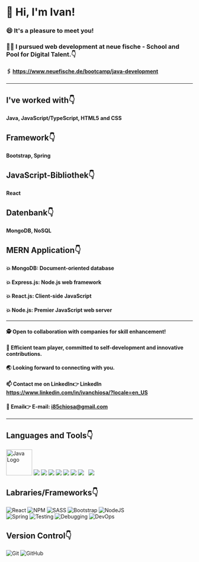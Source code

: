 # 👋 Hi, I'm Ivan!
### 😄 It's a pleasure to meet you!
### 👨‍💻️ I pursued web development at neue fische - School and Pool for Digital Talent.👇️
#### 🖇️ https://www.neuefische.de/bootcamp/java-development

<hr> </hr>

## I've worked with👇️ 
#### Java, JavaScript/TypeScript, HTML5 and CSS
## Framework👇️
#### Bootstrap, Spring
## JavaScript-Bibliothek👇️
#### React
## Datenbank👇️
#### MongoDB, NoSQL
## MERN Application👇️
#### 💥️ MongoDB: Document-oriented database
#### 💥️ Express.js: Node.js web framework
#### 💥️ React.js: Client-side JavaScript
#### 💥️ Node.js: Premier JavaScript web server

<hr> </hr>

#### 🕵️ Open to collaboration with companies for skill enhancement!
#### 💼️ Efficient team player, committed to self-development and innovative contributions.
#### 🌏️ Looking forward to connecting with you.
#### 📫 Contact me on LinkedIn👉 LinkedIn https://www.linkedin.com/in/ivanchiosa/?locale=en_US
#### 📧️ Email👉 E-mail: i85chiosa@gmail.com

<hr> </hr>

## Languages and Tools👇️
<p align="left">
    <a href="https://www.oracle.com/java/" target="_blank"><img src="https://www.oracle.com/a/ocom/img/cb71-java-logo.png" alt="Java Logo" width="70"></a>
    <a href="https://developer.mozilla.org/en-US/docs/Web/JavaScript" target="_blank"><img src="https://img.icons8.com/color/48/000000/javascript.png"/></a>
    <a href="https://reactjs.org/" target="_blank"><img src="https://img.icons8.com/color/48/000000/react-native.png"/></a>
    <a href="https://www.w3.org/html/" target="_blank"><img src="https://img.icons8.com/color/48/000000/html-5.png"/></a>
    <a href="https://www.w3schools.com/css/" target="_blank"><img src="https://img.icons8.com/color/48/000000/css3.png"/></a>
    <a href="https://getbootstrap.com" target="_blank"><img src="https://img.icons8.com/color/48/000000/bootstrap.png"/></a>
    <a href="https://sass.com" target="_blank"><img src="https://img.icons8.com/color/48/000000/sass.png"/></a>
    <a style="padding-right:8px;" href="https://nodejs.org" target="_blank"><img src="https://img.icons8.com/color/48/000000/nodejs.png"/></a>
    <a href="https://icons8.com/icon/74402/mongodb"><img src="https://img.icons8.com/external-tal-revivo-shadow-tal-revivo/38/000000/external-mongodb-a-cross-platform-document-oriented-database-program-logo-shadow-tal-revivo.png"/></a>
</p>

## Labraries/Frameworks👇️
![React](https://img.shields.io/badge/react-%2320232a.svg?style=for-the-badge&logo=react&logoColor=%2361DAFB)
![NPM](https://img.shields.io/badge/NPM-%23000000.svg?style=for-the-badge&logo=npm&logoColor=white)
![SASS](https://img.shields.io/badge/SASS-hotpink.svg?style=for-the-badge&logo=SASS&logoColor=white)
![Bootstrap](https://img.shields.io/badge/bootstrap-%23563D7C.svg?style=for-the-badge&logo=bootstrap&logoColor=white)
![NodeJS](https://img.shields.io/badge/node.js-6DA55F?style=for-the-badge&logo=node.js&logoColor=white)
<br>
![Spring](https://img.shields.io/badge/spring-%2320232a.svg?style=for-the-badge&logo=spring&logoColor=%6DB33F)
![Testing](https://img.shields.io/badge/testing-%2320232a.svg?style=for-the-badge&logo=YOUR_TESTING_LOGO&logoColor=YOUR_LOGO_COLOR)
![Debugging](https://img.shields.io/badge/debugging-%a6bb7a.svg?style=for-the-badge&logo=YOUR_DEBUGGING_LOGO&logoColor=YOUR_LOGO_COLOR)
![DevOps](https://img.shields.io/badge/DevOps-%2345678a.svg?style=for-the-badge&logo=YOUR_DEVOPS_LOGO&logoColor=%2345678a)

## Version Control👇️
![Git](https://img.shields.io/badge/git-%23F05033.svg?style=for-the-badge&logo=git&logoColor=white)
![GitHub](https://img.shields.io/badge/github-%23121011.svg?style=for-the-badge&logo=github&logoColor=white)




<!--
**IvanChiosa/IvanChiosa** is a ✨ _special_ ✨ repository because its `README.md` (this file) appears on your GitHub profile.

Here are some ideas to get you started:

- 🔭 I’m currently working on ...
- 🌱 I’m currently learning ...
- 👯 I’m looking to collaborate on ...
- 🤔 I’m looking for help with ...
- 💬 Ask me about ...
- 📫 How to reach me: ...
- 😄 Pronouns: ...
- ⚡ Fun fact: ...
-->
